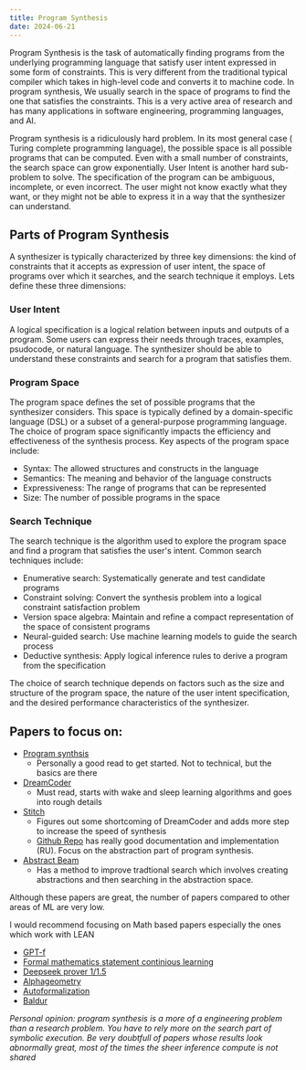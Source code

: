 ```yaml
---
title: Program Synthesis
date: 2024-06-21
---
```


Program Synthesis is the task of automatically finding programs from the underlying programming language that satisfy user intent expressed in some form of constraints. This is very different from the traditional typical compiler which takes in high-level code and converts it to machine code. In program synthesis, We usually search in the space of programs to find the one that satisfies the constraints. This is a very active area of research and has many applications in software engineering, programming languages, and AI.

Program synthesis is a ridiculously hard problem. In its most general case ( Turing complete programming language), the possible space is all possible programs that can be computed. Even with a small number of constraints, the search space can grow exponentially. User Intent is another hard sub-problem to solve. The specification of the program can be ambiguous, incomplete, or even incorrect. The user might not know exactly what they want, or they might not be able to express it in a way that the synthesizer can understand.

## Parts of Program Synthesis

A synthesizer is typically characterized by three key dimensions: the kind of constraints that it accepts as expression of user intent, the space of programs over which it searches, and the search technique it employs. Lets define these three dimensions:

### User Intent

A logical specification is a logical relation between inputs and outputs of a program. Some users can express their needs through traces, examples, psudocode, or natural language. The synthesizer should be able to understand these constraints and search for a program that satisfies them.

### Program Space

The program space defines the set of possible programs that the synthesizer considers. This space is typically defined by a domain-specific language (DSL) or a subset of a general-purpose programming language. The choice of program space significantly impacts the efficiency and effectiveness of the synthesis process.
Key aspects of the program space include:

* Syntax: The allowed structures and constructs in the language
* Semantics: The meaning and behavior of the language constructs
* Expressiveness: The range of programs that can be represented
* Size: The number of possible programs in the space

### Search Technique

The search technique is the algorithm used to explore the program space and find a program that satisfies the user's intent. Common search techniques include:

* Enumerative search: Systematically generate and test candidate programs
* Constraint solving: Convert the synthesis problem into a logical constraint satisfaction problem
* Version space algebra: Maintain and refine a compact representation of the space of consistent programs
* Neural-guided search: Use machine learning models to guide the search process
* Deductive synthesis: Apply logical inference rules to derive a program from the specification

The choice of search technique depends on factors such as the size and structure of the program space, the nature of the user intent specification, and the desired performance characteristics of the synthesizer.

## Papers to focus on:

* [Program synthsis](https://www.microsoft.com/en-us/research/wp-content/uploads/2017/10/program_synthesis_now.pdf)
  * Personally a good read to get started. Not to technical, but the basics are there
* [DreamCoder](https://arxiv.org/abs/2006.08381)
  * Must read, starts with wake and sleep learning algorithms and goes into rough details
* [Stitch](https://arxiv.org/abs/2211.16605)
  * Figures out some shortcoming of DreamCoder and adds more step to increase the speed of synthesis
  * [Github Repo](https://github.com/mlb2251/stitch/tree/main) has really good documentation and implementation (RU). Focus on the abstraction part of program synthesis.
* [Abstract Beam](https://arxiv.org/pdf/2405.17514) 
  * Has a method to improve tradtional search which involves creating abstractions and then searching in the abstraction space. 

Although these papers are great, the number of papers compared to other areas of ML are very low.

I would recommend focusing on Math based papers especially the ones which work with LEAN

* [GPT-f](https://arxiv.org/abs/2009.03393)
* [Formal mathematics statement continious learning](https://arxiv.org/abs/2202.01344)
* [Deepseek prover 1/1.5](https://github.com/deepseek-ai/DeepSeek-Prover-V1.5)
* [Alphageometry](https://www.nature.com/articles/s41586-023-06747-5)
* [Autoformalization](https://arxiv.org/abs/2205.12615)
* [Baldur](https://arxiv.org/pdf/2303.04910)

*Personal opinion: program synthesis is a more of a engineering problem than a research problem. You have to rely more on the search part of symbolic execution. Be very doubtfull of papers whose results look abnormally great, most of the times the sheer inference compute is not shared*